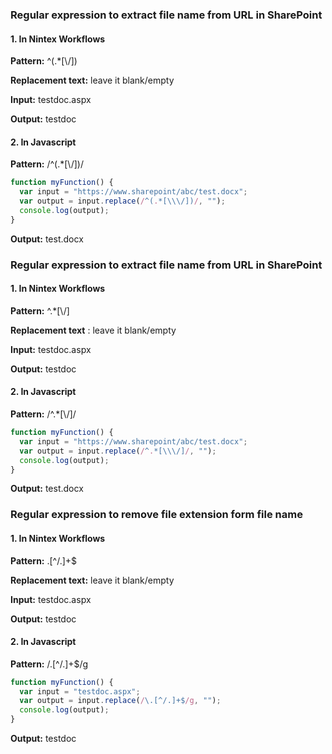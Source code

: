 ### Regular expression to extract file name from URL in SharePoint

#### 1. In Nintex Workflows

**Pattern:** ^(.*[\\\/])

**Replacement text:** leave it blank/empty

**Input:** testdoc.aspx

**Output:** testdoc

#### 2. In Javascript

**Pattern:** /^(.*[\\\/])/

```javascript
function myFunction() {
  var input = "https://www.sharepoint/abc/test.docx"; 
  var output = input.replace(/^(.*[\\\/])/, "");
  console.log(output);
}
```
**Output:** test.docx



### Regular expression to extract file name from URL in SharePoint

#### 1. In Nintex Workflows

**Pattern:** ^.*[\\\/]

**Replacement text**  : leave it blank/empty

**Input:** testdoc.aspx

**Output:** testdoc

#### 2. In Javascript

**Pattern:** /^.*[\\\/]/

```javascript
function myFunction() {
  var input = "https://www.sharepoint/abc/test.docx"; 
  var output = input.replace(/^.*[\\\/]/, "");
  console.log(output);
}
```
**Output:** test.docx



### Regular expression to remove file extension form file name

#### 1. In Nintex Workflows

**Pattern:** \.[^/.]+$

**Replacement text:** leave it blank/empty

**Input:** testdoc.aspx

**Output:** testdoc


#### 2. In Javascript

**Pattern:** /\.[^/.]+$/g

```javascript
function myFunction() {
  var input = "testdoc.aspx"; 
  var output = input.replace(/\.[^/.]+$/g, "");
  console.log(output);
}
```
**Output:** testdoc
